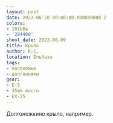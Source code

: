 ```yaml
---
layout: post
date: 2022-06-20 00:00:00.000000000 Z
colors:
- 191b0a
- '284408'
shoot_date: 2022-06-09
title: Крыло
author: К.С.
location: Ёльбаза
tags:
- насекомые
- долгоножки
gear:
- E-3
- 35mm macro
- EX-25
---
```

Долгоножкино крыло, например.

